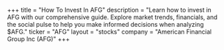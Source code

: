 +++
title = "How To Invest In AFG"
description = "Learn how to invest in AFG with our comprehensive guide. Explore market trends, financials, and the social pulse to help you make informed decisions when analyzing $AFG."
ticker = "AFG"
layout = "stocks"
company = "American Financial Group Inc (AFG)"
+++

